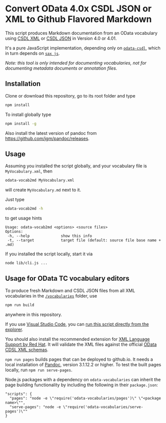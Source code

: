 # Convert OData 4.0x CSDL JSON or XML to Github Flavored Markdown

This script produces Markdown documentation from an OData vocabulary using [CSDL XML](http://docs.oasis-open.org/odata/odata-csdl-xml/v4.01/odata-csdl-xml-v4.01.html) or [CSDL JSON](http://docs.oasis-open.org/odata/odata-csdl-json/v4.01/odata-csdl-json-v4.01.html) in Version 4.0 or 4.01.

It's a pure JavaScript implementation, depending only on [`odata-csdl`](https://github.com/oasis-tcs/odata-csdl-schemas/tree/main/lib), which in turn depends on [`sax js`](https://www.npmjs.com/package/sax).

_Note: this tool is only intended for documenting vocabularies, not for documenting metadata documents or annotation files._

## Installation

Clone or download this repository, go to its root folder and type

```sh
npm install
```

To install globally type

```sh
npm install -g
```

Also install the latest version of pandoc from https://github.com/jgm/pandoc/releases.

## Usage

Assuming you installed the script globally, and your vocabulary file is `MyVocabulary.xml`, then

```sh
odata-vocab2md MyVocabulary.xml
```

will create `MyVocabulary.md` next to it.

Just type

```sh
odata-vocab2md -h
```

to get usage hints

```
Usage: odata-vocab2md <options> <source files>
Options:
 -h, --help              show this info
 -t, --target            target file (default: source file base name + .md)
```

If you installed the script locally, start it via

```sh
node lib/cli.js ...
```

## Usage for OData TC vocabulary editors

To produce fresh Markdown and CSDL JSON files from all XML vocabularies in the [`/vocabularies`](../vocabularies) folder, use

```sh
npm run build
```

anywhere in this repository.

If you use [Visual Studio Code](https://code.visualstudio.com/), you can [run this script directly from the explorer](https://code.visualstudio.com/docs/getstarted/tips-and-tricks#_run-npm-scripts-as-tasks-from-the-explorer).

You should also install the recommended extension for [XML Language Support by Red Hat](https://marketplace.visualstudio.com/items?itemName=redhat.vscode-xml). It will validate the XML files against the official [OData CDSL XML schemas](https://github.com/oasis-tcs/odata-csdl-schemas/tree/main/schemas).

`npm run pages` builds pages that can be deployed to github.io. It needs a local installation of
[Pandoc](https://pandoc.org/), version 3.1.12.2 or higher.
To test the built pages locally, run `npm run serve-pages`.

Node.js packages with a dependency on `odata-vocabularies` can inherit the page building functionality
by including the following in their `package.json`:
```
"scripts": {
  "pages": "node -e \"require('odata-vocabularies/pages')\" \"<package name>\"",
  "serve-pages": "node -e \"require('odata-vocabularies/serve-pages')\""
}
```
